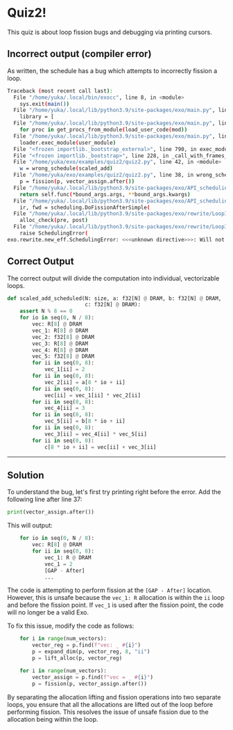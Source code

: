 # Quiz2!

This quiz is about loop fission bugs and debugging via printing cursors.

## Incorrect output (compiler error)
As written, the schedule has a bug which attempts to incorrectly fission a loop.
```bash
Traceback (most recent call last):
  File "/home/yuka/.local/bin/exocc", line 8, in <module>
    sys.exit(main())
  File "/home/yuka/.local/lib/python3.9/site-packages/exo/main.py", line 55, in main
    library = [
  File "/home/yuka/.local/lib/python3.9/site-packages/exo/main.py", line 58, in <listcomp>
    for proc in get_procs_from_module(load_user_code(mod))
  File "/home/yuka/.local/lib/python3.9/site-packages/exo/main.py", line 107, in load_user_code
    loader.exec_module(user_module)
  File "<frozen importlib._bootstrap_external>", line 790, in exec_module
  File "<frozen importlib._bootstrap>", line 228, in _call_with_frames_removed
  File "/home/yuka/exo/examples/quiz2/quiz2.py", line 42, in <module>
    w = wrong_schedule(scaled_add)
  File "/home/yuka/exo/examples/quiz2/quiz2.py", line 38, in wrong_schedule
    p = fission(p, vector_assign.after())
  File "/home/yuka/.local/lib/python3.9/site-packages/exo/API_scheduling.py", line 100, in __call__
    return self.func(*bound_args.args, **bound_args.kwargs)
  File "/home/yuka/.local/lib/python3.9/site-packages/exo/API_scheduling.py", line 2066, in fission
    ir, fwd = scheduling.DoFissionAfterSimple(
  File "/home/yuka/.local/lib/python3.9/site-packages/exo/rewrite/LoopIR_scheduling.py", line 2385, in DoFissionAfterSimple
    alloc_check(pre, post)
  File "/home/yuka/.local/lib/python3.9/site-packages/exo/rewrite/LoopIR_scheduling.py", line 2352, in alloc_check
    raise SchedulingError(
exo.rewrite.new_eff.SchedulingError: <<<unknown directive>>>: Will not fission here, because doing so will hide the allocation of vec from a later use site.
```

## Correct Output
The correct output will divide the computation into individual, vectorizable loops.
```python
def scaled_add_scheduled(N: size, a: f32[N] @ DRAM, b: f32[N] @ DRAM,
                         c: f32[N] @ DRAM):
    assert N % 8 == 0
    for io in seq(0, N / 8):
        vec: R[8] @ DRAM
        vec_1: R[8] @ DRAM
        vec_2: f32[8] @ DRAM
        vec_3: R[8] @ DRAM
        vec_4: R[8] @ DRAM
        vec_5: f32[8] @ DRAM
        for ii in seq(0, 8):
            vec_1[ii] = 2
        for ii in seq(0, 8):
            vec_2[ii] = a[8 * io + ii]
        for ii in seq(0, 8):
            vec[ii] = vec_1[ii] * vec_2[ii]
        for ii in seq(0, 8):
            vec_4[ii] = 3
        for ii in seq(0, 8):
            vec_5[ii] = b[8 * io + ii]
        for ii in seq(0, 8):
            vec_3[ii] = vec_4[ii] * vec_5[ii]
        for ii in seq(0, 8):
            c[8 * io + ii] = vec[ii] + vec_3[ii]
```

---

## Solution

To understand the bug, let's first try printing right before the error. Add the following line after line 37:
```python
print(vector_assign.after())
```

This will output:
```python
    for io in seq(0, N / 8):
        vec: R[8] @ DRAM
        for ii in seq(0, 8):
            vec_1: R @ DRAM
            vec_1 = 2
            [GAP - After]
            ...
```

The code is attempting to perform fission at the `[GAP - After]` location.
However, this is unsafe because the `vec_1: R` allocation is within the `ii` loop and before the fission point.
If `vec_1` is used after the fission point, the code will no longer be a valid Exo.

To fix this issue, modify the code as follows:

```python
    for i in range(num_vectors):
        vector_reg = p.find(f"vec: _ #{i}")
        p = expand_dim(p, vector_reg, 8, "ii")
        p = lift_alloc(p, vector_reg)

    for i in range(num_vectors):
        vector_assign = p.find(f"vec = _ #{i}")
        p = fission(p, vector_assign.after())
```

By separating the allocation lifting and fission operations into two separate loops, you ensure that all the allocations are lifted out of the loop before performing fission. This resolves the issue of unsafe fission due to the allocation being within the loop.

